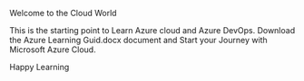 Welcome to the Cloud World 

This is the starting point to Learn Azure cloud and Azure DevOps.
Download the Azure Learning Guid.docx document and Start your Journey with Microsoft Azure Cloud.


Happy Learning